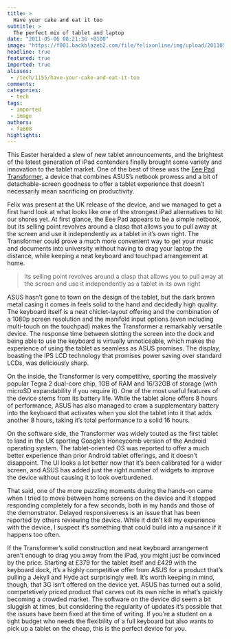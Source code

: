 ```yaml
---
title: >
  Have your cake and eat it too
subtitle: >
  The perfect mix of tablet and laptop
date: "2011-05-06 08:21:36 +0100"
image: "https://f001.backblazeb2.com/file/felixonline/img/upload/201105060920-felix-asus_eeepadtransformer_4.jpeg"
headline: true
featured: true
imported: true
aliases:
 - /tech/1155/have-your-cake-and-eat-it-too
comments:
categories:
 - tech
tags:
 - imported
 - image
authors:
 - fa608
highlights:
---
```


This Easter heralded a slew of new tablet announcements, and the brightest of the latest generation of iPad contenders finally brought some variety and innovation to the tablet market. One of the best of these was the [Eee Pad Transformer](http://uk.asus.com/Eee/Eee_Pad/Eee_Pad_Transformer_TF101/), a device that combines ASUS’s netbook prowess and a bit of detachable-screen goodness to offer a tablet experience that doesn’t necessarily mean sacrificing on productivity.

Felix was present at the UK release of the device, and we managed to get a first hand look at what looks like one of the strongest iPad alternatives to hit our shores yet. At first glance, the Eee Pad appears to be a simple netbook, but its selling point revolves around a clasp that allows you to pull away at the screen and use it independently as a tablet in it’s own right. The Transformer could prove a much more convenient way to get your music and documents into university without having to drag your laptop the distance, while keeping a neat keyboard and touchpad arrangement at home.

> Its selling point revolves around a clasp that allows you to pull away at the screen and use it independently as a tablet in its own right

ASUS hasn’t gone to town on the design of the tablet, but the dark brown metal casing it comes in feels solid to the hand and decidedly high quality. The keyboard itself is a neat chiclet-layout offering and the combination of a 1080p screen resolution and the manifold input options (even including multi-touch on the touchpad) makes the Transformer a remarkably versatile device. The response time between slotting the screen into the dock and being able to use the keyboard is virtually unnoticeable, which makes the experience of using the tablet as seamless as ASUS promises. The display, boasting the IPS LCD technology that promises power saving over standard LCDs, was deliciously sharp.

On the inside, the Transformer is very competitive, sporting the massively popular Tegra 2 dual-core chip, 1GB of RAM and 16/32GB of storage (with microSD expandability if you require it). One of the most useful features of the device stems from its battery life. While the tablet alone offers 8 hours of performance, ASUS has also managed to cram a supplementary battery into the keyboard that activates when you slot the tablet into it that adds another 8 hours, taking it’s total performance to a solid 16 hours.

On the software side, the Transformer was widely touted as the first tablet to land in the UK sporting Google’s Honeycomb version of the Android operating system. The tablet-oriented OS was reported to offer a much better experience than prior Android tablet offerings, and it doesn’t disappoint. The UI looks a lot better now that it’s been calibrated for a wider screen, and ASUS has added just the right number of widgets to improve the device without causing it to look overburdened.

That said, one of the more puzzling moments during the hands-on came when I tried to move between home screens on the device and it stopped responding completely for a few seconds, both in my hands and those of the demonstrator. Delayed responsiveness is an issue that has been reported by others reviewing the device. While it didn’t kill my experience with the device, I suspect it’s something that could build into a nuisance if it happens too often.

If the Transformer’s solid construction and neat keyboard arrangement aren’t enough to drag you away from the iPad, you might just be convinced by the price. Starting at £379 for the tablet itself and £429 with the keyboard dock, it’s a highly competitive offer from ASUS for a product that’s pulling a Jekyll and Hyde act surprisingly well. It’s worth keeping in mind, though, that 3G isn’t offered on the device yet.
 ASUS has turned out a solid, competetively priced product that carves out its own niche in what’s quickly becoming a crowded market. The software on the device did seem a bit sluggish at times, but considering the regularity of updates it’s possible that the issues have been fixed at the time of writing. If you’re a student on a tight budget who needs the flexibility of a full keyboard but also wants to pick up a tablet on the cheap, this is the perfect device for you.
